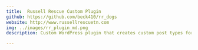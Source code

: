 ```yaml
---
title:  Russell Rescue Custom Plugin 
github: https://github.com/beck410/rr_dogs
website: http://www.russellrescuetn.com
img: ../images/rr_plugin_md.png
description: Custom WordPress plugin that creates custom post types for adding dogs for adoption, adopted dogs and upcoming events. Includes custom meta boxes for each custom post type.

---
```


